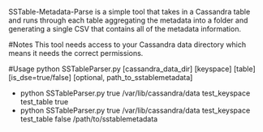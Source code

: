 SSTable-Metadata-Parse is a simple tool that takes in a Cassandra table and runs through each table aggregating the metadata into a folder
and generating a single CSV that contains all of the metadata information.

#Notes
This tool needs access to your Cassandra data directory which means it needs the correct permissions.

#Usage
python SSTableParser.py [cassandra_data_dir] [keyspace] [table] [is_dse=true/false] [optional, path_to_sstablemetadata]

* python SSTableParser.py true /var/lib/cassandra/data test_keyspace test_table true
* python SSTableParser.py true /var/lib/cassandra/data test_keyspace test_table false /path/to/sstablemetadata